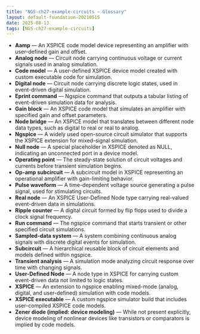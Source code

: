 ```yaml
---
title: "NGS-ch27-example-circuits — Glossary"
layout: default-foundation-20210515
date: 2025-08-13
tags: [NGS-ch27-example-circuits]
---
```


- **Aamp** — An XSPICE code model device representing an amplifier with user-defined gain and offset.
- **Analog node** — Circuit node carrying continuous voltage or current signals used in analog simulation.
- **Code model** — A user-defined XSPICE device model created with custom executable code for simulation.
- **Digital node** — Circuit node carrying discrete logic states, used in event-driven digital simulation.
- **Eprint command** — Ngspice command that outputs a tabular listing of event-driven simulation data for analysis.
- **Gain block** — An XSPICE code model that simulates an amplifier with specified gain and offset parameters.
- **Node bridge** — An XSPICE model that translates between different node data types, such as digital to real or real to analog.
- **Ngspice** — A widely used open-source circuit simulator that supports the XSPICE extension for mixed-signal simulation.
- **Null node** — A special placeholder in XSPICE denoted as NULL, indicating an unconnected port in a device model.
- **Operating point** — The steady-state solution of circuit voltages and currents before transient simulation begins.
- **Op-amp subcircuit** — A subcircuit model in XSPICE representing an operational amplifier with gain-limiting behavior.
- **Pulse waveform** — A time-dependent voltage source generating a pulse signal, used for stimulating circuits.
- **Real node** — An XSPICE User-Defined Node type carrying real-valued event-driven data in simulations.
- **Ripple counter** — A digital circuit formed by flip flops used to divide a clock signal frequency.
- **Run command** — The ngspice command that starts transient or other specified circuit simulations.
- **Sampled-data system** — A system combining continuous analog signals with discrete digital events for simulation.
- **Subcircuit** — A hierarchical reusable block of circuit elements and models defined within ngspice.
- **Transient analysis** — A simulation mode analyzing circuit response over time with changing signals.
- **User-Defined Node** — A node type in XSPICE for carrying custom event-driven data not limited to logic states.
- **XSPICE** — An extension to ngspice enabling mixed-mode (analog, digital, and user-defined) simulation with code models.
- **XSPICE executable** — A custom ngspice simulator build that includes user-compiled XSPICE code models.
- **Zener diode (implied: device modeling)** — While not present explicitly, device modeling of nonlinear devices like transistors or comparators is implied by code models.
